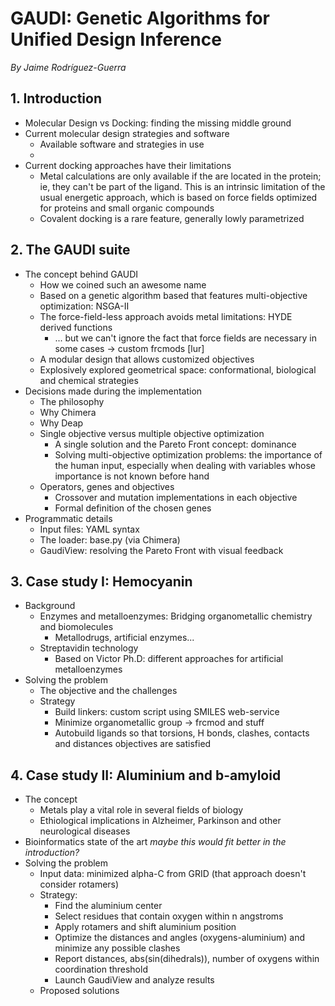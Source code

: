 GAUDI: Genetic Algorithms for Unified Design Inference
=======================================================

*By Jaime Rodríguez-Guerra*

## 1. Introduction
- Molecular Design vs Docking: finding the missing middle ground
- Current molecular design strategies and software
    - Available software and strategies in use
    - 
- Current docking approaches have their limitations
    - Metal calculations are only available if the are located in the protein; ie, they can't be part of the ligand. This is an intrinsic limitation of the usual energetic approach, which is based on force fields optimized for proteins and small organic compounds
    - Covalent docking is a rare feature, generally lowly parametrized

## 2. The GAUDI suite
- The concept behind GAUDI
    - How we coined such an awesome name
    - Based on a genetic algorithm based that features multi-objective optimization: NSGA-II
    - The force-field-less approach avoids metal limitations: HYDE derived functions
        - ... but we can't ignore the fact that force fields are necessary in some cases -> custom frcmods [lur]
    - A modular design that allows customized objectives
    - Explosively explored geometrical space: conformational, biological and chemical strategies
- Decisions made during the implementation
    - The philosophy
    - Why Chimera
    - Why Deap
    - Single objective versus multiple objective optimization
        - A single solution and the Pareto Front concept: dominance 
        - Solving multi-objective optimization problems: the importance of the human input, especially when dealing with variables whose importance is not known before hand 
    - Operators, genes and objectives
        - Crossover and mutation implementations in each objective
        - Formal definition of the chosen genes
- Programmatic details
    - Input files: YAML syntax
    - The loader: base.py (via Chimera)
    - GaudiView: resolving the Pareto Front with visual feedback

## 3. Case study I: Hemocyanin
- Background
    - Enzymes and metalloenzymes: Bridging organometallic chemistry and biomolecules
        - Metallodrugs, artificial enzymes...
    - Streptavidin technology
        - Based on Victor Ph.D: different approaches for artificial metalloenzymes
- Solving the problem
    - The objective and the challenges
    - Strategy
        - Build linkers: custom script using SMILES web-service
        - Minimize organometallic group -> frcmod and stuff
        - Autobuild ligands so that torsions, H bonds, clashes, contacts and distances objectives are satisfied


## 4. Case study II: Aluminium and b-amyloid
- The concept
    - Metals play a vital role in several fields of biology
    - Ethiological implications in Alzheimer, Parkinson and other neurological diseases
- Bioinformatics state of the art *maybe this would fit better in the introduction?*
- Solving the problem
    - Input data: minimized alpha-C from GRID (that approach doesn't consider rotamers)
    - Strategy:
        - Find the aluminium center
        - Select residues that contain oxygen within n angstroms 
        - Apply rotamers and shift aluminium position
        - Optimize the distances and angles (oxygens-aluminium) and minimize any possible clashes
        - Report distances, abs(sin(dihedrals)), number of oxygens within coordination threshold
        - Launch GaudiView and analyze results
    - Proposed solutions
